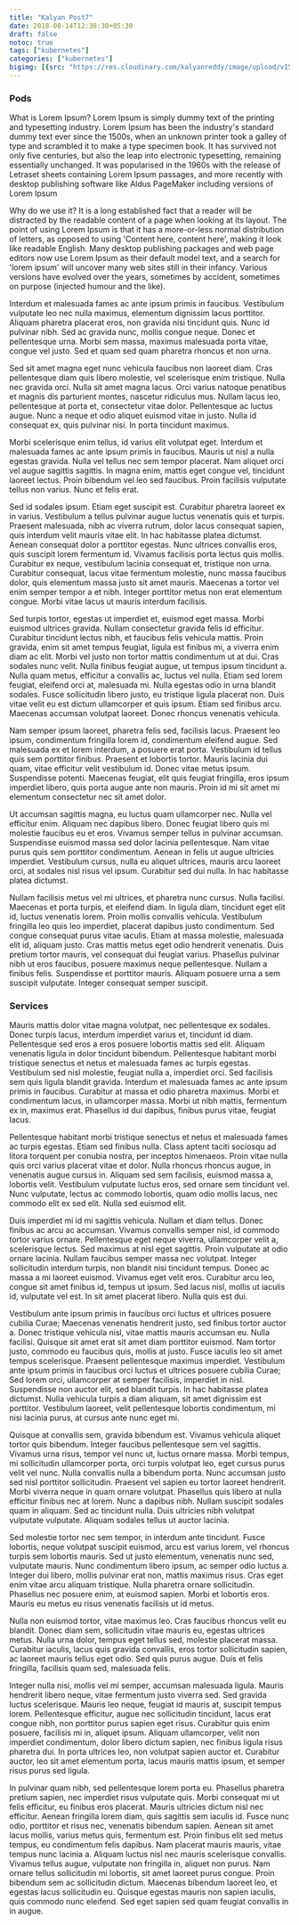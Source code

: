 ```yaml
---
title: "Kalyan Post7"
date: 2018-08-14T12:38:30+05:30
draft: false
notoc: true
tags: ["kubernetes"]
categories: ["kubernetes"]
bigimg: [{src: "https://res.cloudinary.com/kalyanreddy/image/upload/v1534150590/kalyan-blog/USA4.jpg", desc: "Post7|Apr 7,2018"}]
---
```


### Pods
What is Lorem Ipsum?
Lorem Ipsum is simply dummy text of the printing and typesetting industry. Lorem Ipsum has been the industry's standard dummy text ever since the 1500s, when an unknown printer took a galley of type and scrambled it to make a type specimen book. It has survived not only five centuries, but also the leap into electronic typesetting, remaining essentially unchanged. It was popularised in the 1960s with the release of Letraset sheets containing Lorem Ipsum passages, and more recently with desktop publishing software like Aldus PageMaker including versions of Lorem Ipsum

Why do we use it?
It is a long established fact that a reader will be distracted by the readable content of a page when looking at its layout. The point of using Lorem Ipsum is that it has a more-or-less normal distribution of letters, as opposed to using 'Content here, content here', making it look like readable English. Many desktop publishing packages and web page editors now use Lorem Ipsum as their default model text, and a search for 'lorem ipsum' will uncover many web sites still in their infancy. Various versions have evolved over the years, sometimes by accident, sometimes on purpose (injected humour and the like).

Interdum et malesuada fames ac ante ipsum primis in faucibus. Vestibulum vulputate leo nec nulla maximus, elementum dignissim lacus porttitor. Aliquam pharetra placerat eros, non gravida nisi tincidunt quis. Nunc id pulvinar nibh. Sed ac gravida nunc, mollis congue neque. Donec et pellentesque urna. Morbi sem massa, maximus malesuada porta vitae, congue vel justo. Sed et quam sed quam pharetra rhoncus et non urna.

Sed sit amet magna eget nunc vehicula faucibus non laoreet diam. Cras pellentesque diam quis libero molestie, vel scelerisque enim tristique. Nulla nec gravida orci. Nulla sit amet magna lacus. Orci varius natoque penatibus et magnis dis parturient montes, nascetur ridiculus mus. Nullam lacus leo, pellentesque at porta et, consectetur vitae dolor. Pellentesque ac luctus augue. Nunc a neque et odio aliquet euismod vitae in justo. Nulla id consequat ex, quis pulvinar nisi. In porta tincidunt maximus.

Morbi scelerisque enim tellus, id varius elit volutpat eget. Interdum et malesuada fames ac ante ipsum primis in faucibus. Mauris ut nisl a nulla egestas gravida. Nulla vel tellus nec sem tempor placerat. Nam aliquet orci vel augue sagittis sagittis. In magna enim, mattis eget congue vel, tincidunt laoreet lectus. Proin bibendum vel leo sed faucibus. Proin facilisis vulputate tellus non varius. Nunc et felis erat.

Sed id sodales ipsum. Etiam eget suscipit est. Curabitur pharetra laoreet ex in varius. Vestibulum a tellus pulvinar augue luctus venenatis quis et turpis. Praesent malesuada, nibh ac viverra rutrum, dolor lacus consequat sapien, quis interdum velit mauris vitae elit. In hac habitasse platea dictumst. Aenean consequat dolor a porttitor egestas. Nunc ultrices convallis eros, quis suscipit lorem fermentum id. Vivamus facilisis porta lectus quis mollis. Curabitur ex neque, vestibulum lacinia consequat et, tristique non urna. Curabitur consequat, lacus vitae fermentum molestie, nunc massa faucibus dolor, quis elementum massa justo sit amet mauris. Maecenas a tortor vel enim semper tempor a et nibh. Integer porttitor metus non erat elementum congue. Morbi vitae lacus ut mauris interdum facilisis.

Sed turpis tortor, egestas ut imperdiet et, euismod eget massa. Morbi euismod ultrices gravida. Nullam consectetur gravida felis id efficitur. Curabitur tincidunt lectus nibh, et faucibus felis vehicula mattis. Proin gravida, enim sit amet tempus feugiat, ligula est finibus mi, a viverra enim diam ac elit. Morbi vel justo non tortor mattis condimentum ut at dui. Cras sodales nunc velit. Nulla finibus feugiat augue, ut tempus ipsum tincidunt a. Nulla quam metus, efficitur a convallis ac, luctus vel nulla. Etiam sed lorem feugiat, eleifend orci at, malesuada mi. Nulla egestas odio in urna blandit sodales. Fusce sollicitudin libero justo, eu tristique ligula placerat non. Duis vitae velit eu est dictum ullamcorper et quis ipsum. Etiam sed finibus arcu. Maecenas accumsan volutpat laoreet. Donec rhoncus venenatis vehicula.

Nam semper ipsum laoreet, pharetra felis sed, facilisis lacus. Praesent leo ipsum, condimentum fringilla lorem id, condimentum eleifend augue. Sed malesuada ex et lorem interdum, a posuere erat porta. Vestibulum id tellus quis sem porttitor finibus. Praesent et lobortis tortor. Mauris lacinia dui quam, vitae efficitur velit vestibulum id. Donec vitae metus ipsum. Suspendisse potenti. Maecenas feugiat, elit quis feugiat fringilla, eros ipsum imperdiet libero, quis porta augue ante non mauris. Proin id mi sit amet mi elementum consectetur nec sit amet dolor.

Ut accumsan sagittis magna, eu luctus quam ullamcorper nec. Nulla vel efficitur enim. Aliquam nec dapibus libero. Donec feugiat libero quis mi molestie faucibus eu et eros. Vivamus semper tellus in pulvinar accumsan. Suspendisse euismod massa sed dolor lacinia pellentesque. Nam vitae purus quis sem porttitor condimentum. Aenean in felis ut augue ultricies imperdiet. Vestibulum cursus, nulla eu aliquet ultrices, mauris arcu laoreet orci, at sodales nisl risus vel ipsum. Curabitur sed dui nulla. In hac habitasse platea dictumst.

Nullam facilisis metus vel mi ultrices, et pharetra nunc cursus. Nulla facilisi. Maecenas et porta turpis, et eleifend diam. In ligula diam, tincidunt eget elit id, luctus venenatis lorem. Proin mollis convallis vehicula. Vestibulum fringilla leo quis leo imperdiet, placerat dapibus justo condimentum. Sed congue consequat purus vitae iaculis. Etiam at massa molestie, malesuada elit id, aliquam justo. Cras mattis metus eget odio hendrerit venenatis. Duis pretium tortor mauris, vel consequat dui feugiat varius. Phasellus pulvinar nibh ut eros faucibus, posuere maximus neque pellentesque. Nullam a finibus felis. Suspendisse et porttitor mauris. Aliquam posuere urna a sem suscipit vulputate. Integer consequat semper suscipit.

### Services
Mauris mattis dolor vitae magna volutpat, nec pellentesque ex sodales. Donec turpis lacus, interdum imperdiet varius et, tincidunt id diam. Pellentesque sed eros a eros posuere lobortis mattis sed elit. Aliquam venenatis ligula in dolor tincidunt bibendum. Pellentesque habitant morbi tristique senectus et netus et malesuada fames ac turpis egestas. Vestibulum sed nisl molestie, feugiat nulla a, imperdiet orci. Sed facilisis sem quis ligula blandit gravida. Interdum et malesuada fames ac ante ipsum primis in faucibus. Curabitur at massa et odio pharetra maximus. Morbi et condimentum lacus, in ullamcorper massa. Morbi ut nibh mattis, fermentum ex in, maximus erat. Phasellus id dui dapibus, finibus purus vitae, feugiat lacus.

Pellentesque habitant morbi tristique senectus et netus et malesuada fames ac turpis egestas. Etiam sed finibus nulla. Class aptent taciti sociosqu ad litora torquent per conubia nostra, per inceptos himenaeos. Proin vitae nulla quis orci varius placerat vitae et dolor. Nulla rhoncus rhoncus augue, in venenatis augue cursus in. Aliquam sed sem facilisis, euismod massa a, lobortis velit. Vestibulum vulputate luctus eros, sed ornare sem tincidunt vel. Nunc vulputate, lectus ac commodo lobortis, quam odio mollis lacus, nec commodo elit ex sed elit. Nulla sed euismod elit.

Duis imperdiet mi id mi sagittis vehicula. Nullam et diam tellus. Donec finibus ac arcu ac accumsan. Vivamus convallis semper nisl, id commodo tortor varius ornare. Pellentesque eget neque viverra, ullamcorper velit a, scelerisque lectus. Sed maximus at nisl eget sagittis. Proin vulputate at odio ornare lacinia. Nullam faucibus semper massa nec volutpat. Integer sollicitudin interdum turpis, non blandit nisi tincidunt tempus. Donec ac massa a mi laoreet euismod. Vivamus eget velit eros. Curabitur arcu leo, congue sit amet finibus id, tempus ut ipsum. Sed lacus nisl, mollis ut iaculis id, vulputate vel est. In sit amet placerat libero. Nulla quis est dui.

Vestibulum ante ipsum primis in faucibus orci luctus et ultrices posuere cubilia Curae; Maecenas venenatis hendrerit justo, sed finibus tortor auctor a. Donec tristique vehicula nisl, vitae mattis mauris accumsan eu. Nulla facilisi. Quisque sit amet erat sit amet diam porttitor euismod. Nam tortor justo, commodo eu faucibus quis, mollis at justo. Fusce iaculis leo sit amet tempus scelerisque. Praesent pellentesque maximus imperdiet. Vestibulum ante ipsum primis in faucibus orci luctus et ultrices posuere cubilia Curae; Sed lorem orci, ullamcorper at semper facilisis, imperdiet in nisl. Suspendisse non auctor elit, sed blandit turpis. In hac habitasse platea dictumst. Nulla vehicula turpis a diam aliquam, sit amet dignissim est porttitor. Vestibulum laoreet, velit pellentesque lobortis condimentum, mi nisi lacinia purus, at cursus ante nunc eget mi.

Quisque at convallis sem, gravida bibendum est. Vivamus vehicula aliquet tortor quis bibendum. Integer faucibus pellentesque sem vel sagittis. Vivamus urna risus, tempor vel nunc ut, luctus ornare massa. Morbi tempus, mi sollicitudin ullamcorper porta, orci turpis volutpat leo, eget cursus purus velit vel nunc. Nulla convallis nulla a bibendum porta. Nunc accumsan justo sed nisl porttitor sollicitudin. Praesent vel sapien eu tortor laoreet hendrerit. Morbi viverra neque in quam ornare volutpat. Phasellus quis libero at nulla efficitur finibus nec at lorem. Nunc a dapibus nibh. Nullam suscipit sodales quam in aliquam. Sed ac tincidunt nulla. Duis ultricies nibh volutpat vulputate vulputate. Aliquam sodales tellus ut auctor lacinia.

Sed molestie tortor nec sem tempor, in interdum ante tincidunt. Fusce lobortis, neque volutpat suscipit euismod, arcu est varius lorem, vel rhoncus turpis sem lobortis mauris. Sed ut justo elementum, venenatis nunc sed, vulputate mauris. Nunc condimentum libero ipsum, ac semper odio luctus a. Integer dui libero, mollis pulvinar erat non, mattis maximus risus. Cras eget enim vitae arcu aliquam tristique. Nulla pharetra ornare sollicitudin. Phasellus nec posuere enim, at euismod sapien. Morbi et lobortis eros. Mauris eu metus eu risus venenatis facilisis ut id metus.

Nulla non euismod tortor, vitae maximus leo. Cras faucibus rhoncus velit eu blandit. Donec diam sem, sollicitudin vitae mauris eu, egestas ultrices metus. Nulla urna dolor, tempus eget tellus sed, molestie placerat massa. Curabitur iaculis, lacus quis gravida convallis, eros tortor sollicitudin sapien, ac laoreet mauris tellus eget odio. Sed quis purus augue. Duis et felis fringilla, facilisis quam sed, malesuada felis.

Integer nulla nisi, mollis vel mi semper, accumsan malesuada ligula. Mauris hendrerit libero neque, vitae fermentum justo viverra sed. Sed gravida luctus scelerisque. Mauris leo neque, feugiat id mauris at, suscipit tempus lorem. Pellentesque efficitur, augue nec sollicitudin tincidunt, lacus erat congue nibh, non porttitor purus sapien eget risus. Curabitur quis enim posuere, facilisis mi in, aliquet ipsum. Aliquam ullamcorper, velit non imperdiet condimentum, dolor libero dictum sapien, nec finibus ligula risus pharetra dui. In porta ultrices leo, non volutpat sapien auctor et. Curabitur auctor, leo sit amet elementum porta, lacus mauris mattis ipsum, et semper risus purus sed ligula.

In pulvinar quam nibh, sed pellentesque lorem porta eu. Phasellus pharetra pretium sapien, nec imperdiet risus vulputate quis. Morbi consequat mi ut felis efficitur, eu finibus eros placerat. Mauris ultricies dictum nisl nec efficitur. Aenean fringilla lorem diam, quis sagittis sem iaculis id. Fusce nunc odio, porttitor et risus nec, venenatis bibendum sapien. Aenean sit amet lacus mollis, varius metus quis, fermentum est. Proin finibus elit sed metus tempus, eu condimentum felis dapibus. Nam placerat mauris mauris, vitae tempus nunc lacinia a. Aliquam luctus nisl nec mauris scelerisque convallis. Vivamus tellus augue, vulputate non fringilla in, aliquet non purus. Nam ornare tellus sollicitudin mi lobortis, sit amet laoreet purus congue. Proin bibendum sem ac sollicitudin dictum. Maecenas bibendum laoreet leo, et egestas lacus sollicitudin eu. Quisque egestas mauris non sapien iaculis, quis commodo nunc eleifend. Sed eget sapien sed quam feugiat convallis in in augue.